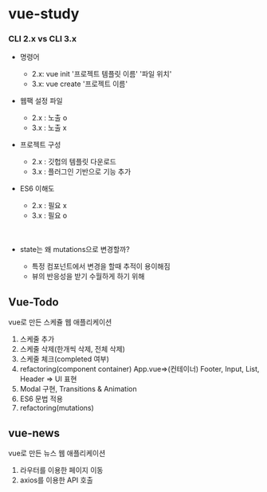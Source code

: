 # vue-study

### CLI 2.x vs CLI 3.x
- 명령어
  - 2.x: vue init '프로젝트 템플릿 이름' '파일 위치'
  - 3.x: vue create '프로젝트 이름'

- 웹팩 설정 파일
  - 2.x : 노출 o
  - 3.x : 노출 x

- 프로젝트 구성
  - 2.x : 깃헙의 템플릿 다운로드
  - 3.x : 플러그인 기반으로 기능 추가

- ES6 이해도
  - 2.x : 필요 x
  - 3.x : 필요 o <br><br><br>

- state는 왜 mutations으로 변경할까?
  - 특정 컴포넌트에서 변경을 할때 추적이 용이해짐
  - 뷰의 반응성을 받기 수월하게 하기 위해

## Vue-Todo

vue로 만든 스케쥴 웹 애플리케이션
1. 스케줄 추가
2. 스케줄 삭제(한개씩 삭제, 전체 삭제)
3. 스케줄 체크(completed 여부)
4. refactoring(component container) App.vue=>(컨테이너)   Footer, Input, List, Header => UI 표현
5. Modal 구현, Transitions & Animation
6. ES6 문법 적용 
7. refactoring(mutations)


## vue-news

vue로 만든 뉴스 웹 애플리케이션

1. 라우터를 이용한 페이지 이동
2. axios를 이용한 API 호출



